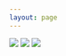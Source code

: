 ```yaml
---
layout: page
---
```


<div class="gallery-page">
  <img src="{{ site.photourl }}/photos/paint-y-4.jpg"/>
  <img src="{{ site.photourl }}/photos/paint-y-4-1.jpeg"/>
  <img src="{{ site.photourl }}/photos/paint-y-4-2.jpeg"/>
</div>